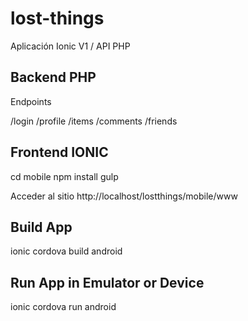 # lost-things
Aplicación Ionic V1 / API PHP

## Backend PHP

Endpoints

/login
/profile
/items
/comments
/friends

## Frontend IONIC

cd mobile
npm install
gulp

Acceder al sitio http://localhost/lostthings/mobile/www

## Build App

ionic cordova build android

## Run App in Emulator or Device

ionic cordova run android